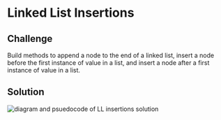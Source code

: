 # Linked List Insertions
## Challenge
Build methods to append a node to the end of a linked list, insert a node before the first instance of value in a list, and insert a node after a first instance of value in a list.

## Solution
![diagram and psuedocode of LL insertions solution](../../ll_insertions.jpg)